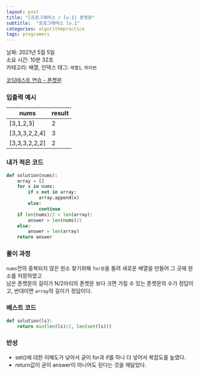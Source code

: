 ```yaml
---
layout: post
title: "[프로그래머스 / lv.1] 폰켓몬"
subtitle:  "프로그래머스 lv.1"
categories: algorithmpractice
tags: programers
---
```


날짜: 2021년 5월 5일  
소요 시간: 10분 32초  
카테고리: 배열, 인덱스
태그: `레벨1`, `파이썬`  


[코딩테스트 연습 - 폰켓몬](https://programmers.co.kr/learn/courses/30/lessons/1845)

### 입출력 예시  

|nums|result|
|---|---|
|[3,1,2,3]|2|
|[3,3,3,2,2,4]|3|
|[3,3,3,2,2,2]|2|  

  
### 내가 적은 코드

```python
def solution(nums):
    array = []
    for x in nums:
        if x not in array:
            array.append(x)
        else:
            continue
    if len(nums)/2 < len(array):
        answer = len(nums)/2
    else:
        answer = len(array)
    return answer
```

### 풀이 과정  

`nums`안의 중복되지 않은 원소 찾기위해 `for문`을 돌려 새로운 배열을 만들어 그 곳에 원소를 저장하였고  
남은 폰켓몬의 길이가 N/2마리의 폰켓몬 보다 크면 가질 수 있는 폰켓몬의 수가 정답이고,
반대이면 `array`의 길이가 정답이다.  
  
### 베스트 코드

```python
def solution(ls):
    return min(len(ls)/2, len(set(ls)))
```

### 반성

- set()에 대한 이해도가 낮아서 굳이 for과 if를 하나 더 넣어서 복잡도를 높였다.
- return값이 굳이 answer이 아니어도 된다는 것을 깨달았다.  
  
